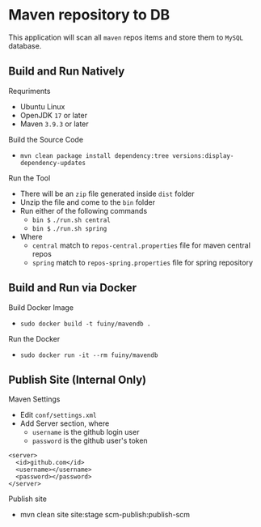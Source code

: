 # Maven repository to DB

This application will scan all `maven` repos items and store them to `MySQL` database.

## Build and Run Natively

Requriments

* Ubuntu Linux
* OpenJDK `17` or later
* Maven `3.9.3` or later

Build the Source Code
* `mvn clean package install dependency:tree versions:display-dependency-updates`

Run the Tool
* There will be an `zip` file generated inside `dist` folder
* Unzip the file and come to the `bin` folder
* Run either of the following commands
  * `bin $` `./run.sh central`
  * `bin $` `./run.sh spring`
* Where
  * `central` match to `repos-central.properties` file for maven central repos
  * `spring` match to `repos-spring.properties` file for spring repository

## Build and Run via Docker

Build Docker Image
* `sudo docker build -t fuiny/mavendb .`

Run the Docker
* `sudo docker run -it --rm fuiny/mavendb`


## Publish Site (Internal Only)

Maven Settings
* Edit `conf/settings.xml`
* Add Server section, where
  * `username` is the github login user
  * `password` is the github user's token

```
<server>
  <id>github.com</id>
  <username></username>
  <password></password>
</server>
```

Publish site
* mvn clean site site:stage scm-publish:publish-scm

